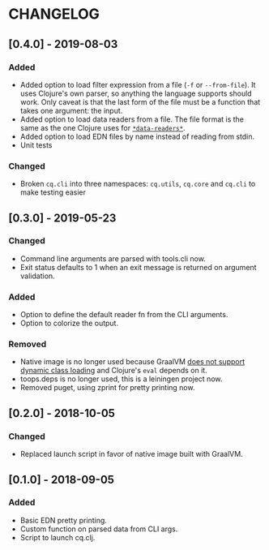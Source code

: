 # CHANGELOG

## [0.4.0] - 2019-08-03
### Added
* Added option to load filter expression from a file (`-f` or `--from-file`). It uses Clojure's own parser, so anything the language supports should work. Only caveat is that the last form of the file must be a function that takes one argument: the input.
* Added option to load data readers from a file. The file format is the same as the one Clojure uses for [`*data-readers*`](https://clojure.github.io/clojure/clojure.core-api.html#clojure.core/%2Adata-readers%2A).
* Added option to load EDN files by name instead of reading from stdin.
* Unit tests

### Changed
* Broken `cq.cli` into three namespaces: `cq.utils`, `cq.core` and `cq.cli` to make testing easier

## [0.3.0] - 2019-05-23
### Changed
* Command line arguments are parsed with tools.cli now.
* Exit status defaults to 1 when an exit message is returned on argument validation.

### Added
* Option to define the default reader fn from the CLI arguments.
* Option to colorize the output.

### Removed
* Native image is no longer used because GraalVM [does not support dynamic class loading](https://github.com/oracle/graal/blob/master/substratevm/LIMITATIONS.md#dynamic-class-loading--unloading) and Clojure's `eval` depends on it.
* toops.deps is no longer used, this is a leiningen project now.
* Removed puget, using zprint for pretty printing now.

## [0.2.0] - 2018-10-05
### Changed
* Replaced launch script in favor of native image built with GraalVM.

## [0.1.0] - 2018-09-05
### Added
* Basic EDN pretty printing.
* Custom function on parsed data from CLI args.
* Script to launch cq.clj.
